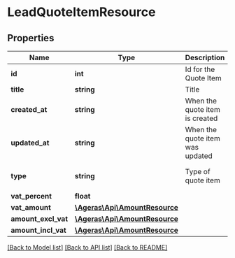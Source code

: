 # LeadQuoteItemResource

## Properties
Name | Type | Description | Notes
------------ | ------------- | ------------- | -------------
**id** | **int** | Id for the Quote Item | [optional] 
**title** | **string** | Title | [optional] 
**created_at** | **string** | When the quote item is created | [optional] 
**updated_at** | **string** | When the quote item was updated | [optional] 
**type** | **string** | Type of quote item | [optional] [default to 'unknown']
**vat_percent** | **float** |  | [optional] 
**vat_amount** | [**\Ageras\Api\AmountResource**](AmountResource.md) |  | [optional] 
**amount_excl_vat** | [**\Ageras\Api\AmountResource**](AmountResource.md) |  | [optional] 
**amount_incl_vat** | [**\Ageras\Api\AmountResource**](AmountResource.md) |  | [optional] 

[[Back to Model list]](../README.md#documentation-for-models) [[Back to API list]](../README.md#documentation-for-api-endpoints) [[Back to README]](../README.md)


